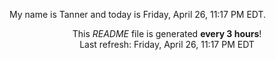 My name is Tanner and today is Friday, April 26, 11:17 PM EDT.

<p align="center">This <i>README</i> file is generated <b>every 3 hours</b>!</br>Last refresh: Friday, April 26, 11:17 PM EDT<br /></p>
